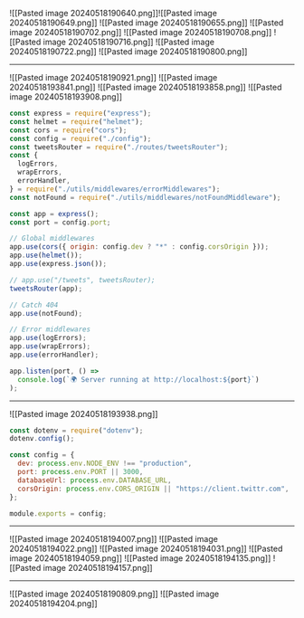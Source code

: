 ![[Pasted image 20240518190640.png]]![[Pasted image 20240518190649.png]]
![[Pasted image 20240518190655.png]]
![[Pasted image 20240518190702.png]]
![[Pasted image 20240518190708.png]]
![[Pasted image 20240518190716.png]]
![[Pasted image 20240518190722.png]]
![[Pasted image 20240518190800.png]]

---
![[Pasted image 20240518190921.png]]
![[Pasted image 20240518193841.png]]
![[Pasted image 20240518193858.png]]
![[Pasted image 20240518193908.png]]
```js
const express = require("express");
const helmet = require("helmet");
const cors = require("cors");
const config = require("./config");
const tweetsRouter = require("./routes/tweetsRouter");
const {
  logErrors,
  wrapErrors,
  errorHandler,
} = require("./utils/middlewares/errorMiddlewares");
const notFound = require("./utils/middlewares/notFoundMiddleware");

const app = express();
const port = config.port;

// Global middlewares
app.use(cors({ origin: config.dev ? "*" : config.corsOrigin }));
app.use(helmet());
app.use(express.json());

// app.use("/tweets", tweetsRouter);
tweetsRouter(app);

// Catch 404
app.use(notFound);

// Error middlewares
app.use(logErrors);
app.use(wrapErrors);
app.use(errorHandler);

app.listen(port, () =>
  console.log(`🌍 Server running at http://localhost:${port}`)
);
```
---
![[Pasted image 20240518193938.png]]
```js
const dotenv = require("dotenv");
dotenv.config();

const config = {
  dev: process.env.NODE_ENV !== "production",
  port: process.env.PORT || 3000,
  databaseUrl: process.env.DATABASE_URL,
  corsOrigin: process.env.CORS_ORIGIN || "https://client.twittr.com",
};

module.exports = config;
```

---
![[Pasted image 20240518194007.png]]
![[Pasted image 20240518194022.png]]
![[Pasted image 20240518194031.png]]
![[Pasted image 20240518194059.png]]
![[Pasted image 20240518194135.png]]
![[Pasted image 20240518194157.png]]



---

![[Pasted image 20240518190809.png]]
![[Pasted image 20240518194204.png]]
